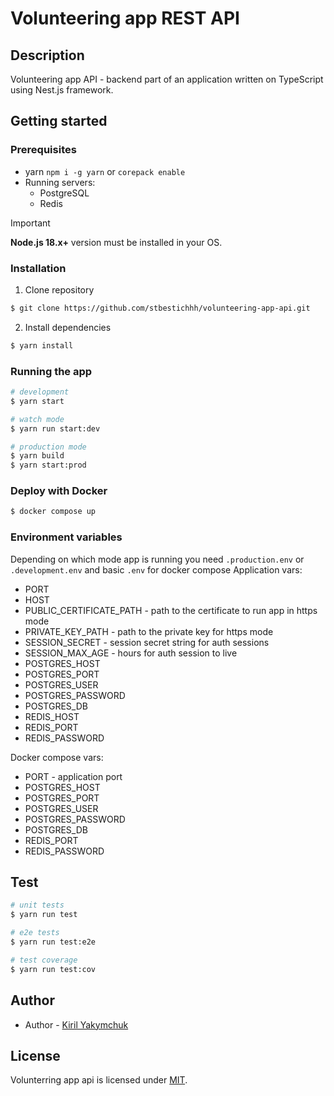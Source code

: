 # Volunteering app REST API
## Description

Volunteering app API - backend part of an application written on TypeScript using Nest.js framework.

## Getting started

### Prerequisites
  * yarn `npm i -g yarn` or `corepack enable`
  * Running servers:
    * PostgreSQL
    * Redis

> [!IMPORTANT]
> **Node.js 18.x+** version must be installed in your OS.

### Installation

1. Clone repository
```bash
$ git clone https://github.com/stbestichhh/volunteering-app-api.git
```

2. Install dependencies
```bash
$ yarn install
```

### Running the app

```bash
# development
$ yarn start

# watch mode
$ yarn run start:dev

# production mode
$ yarn build
$ yarn start:prod
```

### Deploy with Docker
```bash
$ docker compose up
```

### Environment variables
Depending on which mode app is running you need `.production.env` or `.development.env` and basic `.env` for docker compose
Application vars:
  * PORT
  * HOST
  * PUBLIC_CERTIFICATE_PATH - path to the certificate to run app in https mode
  * PRIVATE_KEY_PATH - path to the private key for https mode
  * SESSION_SECRET - session secret string for auth sessions
  * SESSION_MAX_AGE - hours for auth session to live
  * POSTGRES_HOST
  * POSTGRES_PORT
  * POSTGRES_USER
  * POSTGRES_PASSWORD
  * POSTGRES_DB
  * REDIS_HOST
  * REDIS_PORT
  * REDIS_PASSWORD

Docker compose vars:
  * PORT - application port
  * POSTGRES_HOST
  * POSTGRES_PORT
  * POSTGRES_USER
  * POSTGRES_PASSWORD
  * POSTGRES_DB
  * REDIS_PORT
  * REDIS_PASSWORD


## Test

```bash
# unit tests
$ yarn run test

# e2e tests
$ yarn run test:e2e

# test coverage
$ yarn run test:cov
```

## Author

- Author - [Kiril Yakymchuk](https://github.com/stbestichhh)

## License

Volunterring app api is licensed under [MIT](LICENSE).
